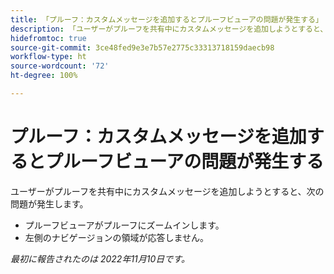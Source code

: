 ```yaml
---
title: 「プルーフ：カスタムメッセージを追加するとプルーフビューアの問題が発生する」
description: 「ユーザーがプルーフを共有中にカスタムメッセージを追加しようとすると、問題が発生します。」
hidefromtoc: true
source-git-commit: 3ce48fed9e3e7b57e2775c33313718159daecb98
workflow-type: ht
source-wordcount: '72'
ht-degree: 100%

---
```



# プルーフ：カスタムメッセージを追加するとプルーフビューアの問題が発生する

<!--This is on both the WF and WFP TOCs-->

ユーザーがプルーフを共有中にカスタムメッセージを追加しようとすると、次の問題が発生します。

* プルーフビューアがプルーフにズームインします。
* 左側のナビゲージョンの領域が応答しません。

_最初に報告されたのは 2022年11月10日です。_

